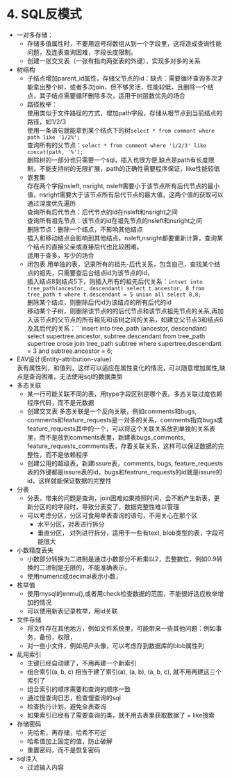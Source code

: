 # 4. SQL反模式

- 一对多存储：  
    - 存储多值属性时，不要用逗号将数组从到一个字段里，这将造成查询性能问题，及连表查询困难，字段长度限制。  
    - 创建一张交叉表（一张有指向两张表的外键），实现多对多的关系  
- 树结构  
    - 子结点增加parent_id属性，存储父节点的id：缺点：需要循环查询多次才能拿出整个树，或者多次join，但不够灵活，性能较低，且删除一个结点，其子结点需要循环删除多次，适用于树层数优先的场合
    - 路径枚举：  
        使用类似于文件路径的方式，增加path字段，存储从根节点到当前结点的路径，如1/2/3  
        使用一条语句就能拿到某个结点下的树```select * from comment where path like '1/2%';```  
        查询所有的父节点：```select * from comment where '1/2/3' like concat(path, '%');```  
        删除树的一部分也只需要一个sql，插入也很方便,缺点是path有长度限制，不能支持树的无限扩展，path的正确性需要程序保证，like性能较低
    - 嵌套集  
        存在两个字段nsleft, nsright, nsleft需要小于该节点所有后代节点的最小值，nsright需要大于该节点所有后代节点的最大值，这两个值的获取可以通过深度优先遍历   
        查询所有后代节点：后代节点的id在nsleft和nsright之间  
        查询所有祖先节点：该节点的id在祖先节点的nsleft和nsright之间  
        删除节点：删除一个结点，不影响其他结点  
        插入和移动结点会影响到其他结点，nsleft,nsright都要重新计算，查询某个结点的直接父亲或直接后代也比较困难。  
        适用于查多，写少的场合
    - 闭包表
        用单独的表，记录所有的祖先-后代关系，包含自己，查找某个结点的祖先，只需要查后台结点id为该节点的id，  
        插入结点8到结点5下，则插入所有的祖先后代关系：```intset into tree_path(ancestor, descendant) select t.ancestor, 8 from tree_path t where t.descendant = 5 union all select 8,8;```  
        删除某个结点，则删除后代id为该结点的所有后代的id  
        移动某个子树，则删除该节点的的后代节点和该节点祖先节点的关系,再加入该节点的父节点的所有祖先和该树之间的关系，如建立父节点3和结点6及其后代的关系：```insert into tree_path (ancestor, descendant) select supertree.ancestor, subtree.descendant from tree_path supertree crose join tree_path subtree where supertree.descendant = 3 and subtree.ancestor = 6;
- EAV设计(Entity-attribution-value)  
    表有属性列，和值列，这样可以适应在属性变化的情况，可以随意增加属性,缺点是查询困难，无法使用sql的数据类型  
- 多态关联  
    - 某一行可能关联不同的表，用type字段区别是哪个表。多态关联过度依赖程序代码，而不是元数据    
    - 创建交叉表 多态关联是一个反向关联，例如comments和bugs, comments和feature_requests是一对多的关系，comments指向bugs或feature_requests其中的一个，可以将这个关联关系放到单独的关系表里，而不是放到comments表里，新建表bugs_comments, feature_requests_comments表，存着关联关系，这样可以保证数据的完整性，而不是依赖程序  
    - 创建公用的超级表，新建issure表，comments, bugs, feature_requests表的外键都是issure表的id，bugs和featrure_requests的id就是issure的id，这样就能保证数据的完整性
- 分表  
    - 分表，带来的问题是查询，join困难如果按照时间，会不断产生新表，更新分区的的字段时，导致分表变了，数据完整性难以管理
    - 可以考虑分区，分区可食用单表查询的语句，不用关心在那个区
        - 水平分区，对表进行拆分
        - 垂直分区， 对列进行拆分，适用于一些有text, blob类型的表，字段可能很大
- 小数精度丢失
    - 小数部分转换为二进制是通过小数部分不断乘以2，去整数位，例如0.9转换的二进制是无限的，不能准确表示，
    - 使用numeric或decimal表示小数，
- 枚举值
    - 使用mysql的enmu(),或者用check检查数据的范围，不能很好适应枚举增加的情况
    - 可以使用新表记录枚举，用id关联
- 文件存储
    - 将文件存在其他地方，例如文件系统里，可能带来一些其他问题：例如事务，备份，权限，
    - 对一些小文件，例如用户头像，可以考虑存到数据库的blob属性列
- 乱用索引
    - 主键已经自动建了，不用再建一个新索引
    - 组合索引(a, b, c) 相当于建了索引(a), (a, b), (a, b, c), 就不用再建这三个索引了
    - 组合索引的顺序需要和查询的顺序一致
    - 通过慢查询日志，检查慢查询的sql
    - 检查执行计划，避免全表查询
    - 如果索引已经有了需要查询的类，就不用去表里获取数据了
= like搜索
- 存储密码
    - 先哈希，再存储，哈希不可逆
    - 哈希值加上固定的值，防止破解
    - 重置密码，而不是恢复密码
- sql注入
    - 过滤输入内容